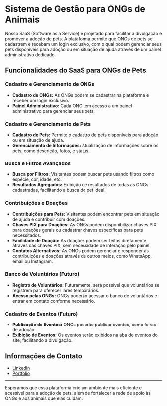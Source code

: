 # Sistema de Gestão para ONGs de Animais

Nosso SaaS (Software as a Service) é projetado para facilitar a divulgação e promover a adoção de pets. A plataforma permite que ONGs de pets se cadastrem e recebam um login exclusivo, com o qual podem gerenciar seus pets disponíveis para adoção ou em situação de ajuda através de um painel administrativo dedicado.

## Funcionalidades do SaaS para ONGs de Pets

### Cadastro e Gerenciamento de ONGs
- **Cadastro de ONGs:** As ONGs podem se cadastrar na plataforma e receber um login exclusivo.
- **Painel Administrativo:** Cada ONG tem acesso a um painel administrativo para gerenciar seus pets.

### Cadastro e Gerenciamento de Pets
- **Cadastro de Pets:** Permite o cadastro de pets disponíveis para adoção ou em situação de ajuda.
- **Gerenciamento de Informações:** Atualização de informações sobre os pets, como descrição, fotos, e status.

### Busca e Filtros Avançados
- **Busca por Filtros:** Visitantes podem buscar pets usando filtros como espécie, cor, idade, etc.
- **Resultados Agregados:** Exibição de resultados de todas as ONGs cadastradas, facilitando a busca do pet ideal.

### Contribuições e Doações
- **Contribuições para Pets:** Visitantes podem encontrar pets em situação de ajuda e contribuir com doações.
- **Chaves PIX para Doações:** As ONGs podem disponibilizar chaves PIX para doações gerais ou cadastrar chaves específicas para pets necessitados.
- **Facilidade de Doação:** As doações podem ser feitas diretamente através das chaves PIX, sem necessidade de interação pelo painel.
- **Contatos Alternativos:** As ONGs podem gerenciar e responder às contribuições e doações através de outros meios, como WhatsApp, email ou Instagram.

### Banco de Voluntários (Futuro)
- **Registro de Voluntários:** Futuramente, será possível que voluntários se registrem para oferecer lares temporários.
- **Acesso pelas ONGs:** ONGs poderão acessar o banco de voluntários e entrar em contato conforme necessário.

### Cadastro de Eventos (Futuro)
- **Publicação de Eventos:** ONGs poderão publicar eventos, como feiras de adoção.
- **Exibição de Eventos:** Os eventos serão exibidos na aba de eventos do site, facilitando a divulgação.

## Informações de Contato

- [LinkedIn](https://www.linkedin.com/in/vinicius-alarcon/)
- [Portfólio](https://github.com/AlarconVinicius)

---

Esperamos que essa plataforma crie um ambiente mais eficiente e acessível para a adoção de pets, além de fortalecer a rede de apoio às ONGs e aos animais que elas cuidam.
